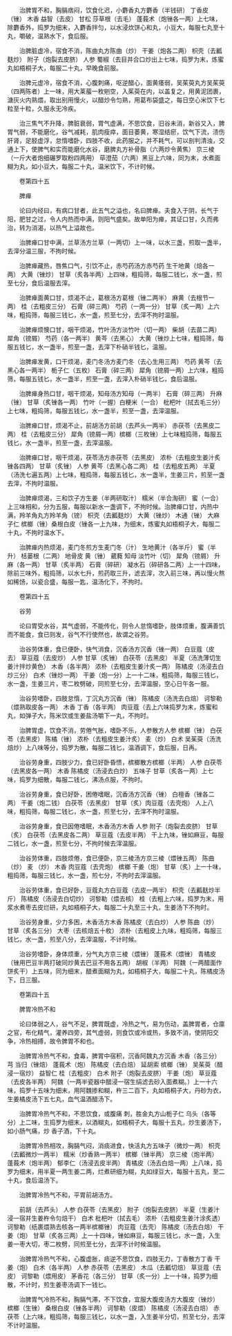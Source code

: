 <!-- { "loadSidebar": true } -->
　　治脾胃不和，胸膈痞闷，饮食化迟，小麝香丸方麝香（半钱研） 丁香皮（锉） 木香 益智（去皮） 甘松 莎草根（去毛） 蓬莪术（炮锉各一两）上七味，除麝香外，捣罗为细末，入麝香拌匀，以水浸炊饼心和丸，小豆大，每服七丸至十丸，嚼破，温熟水下，食后服。

　　治脾脏虚冷，宿食不消，陈曲丸方陈曲（炒） 干姜（炮各二两） 枳壳（去瓤麸炒） 附子（炮裂去皮脐） 人参 蜀椒（去目并合口炒出上七味，捣罗为末，炼蜜丸如梧桐子大，每服二十丸，早晚食前服。

　　治脾元虚冷，宿食不消，心腹刺痛，呕逆醋心，面黄痿弱，吴茱萸丸方吴茱萸（四两陈者）上一味，用大莱菔一枚剜空，入茱萸在内，以盖复之，用黄泥团裹，溏灰火内熟煨，取出别用慢火，以醋炒令匀熟，用葛布袋盛之，每日空心米饮下七粒至十粒，久服永无冷疾。

　　治三焦气不升降，脾脏衰弱，胃气虚满，不思饮食，旧谷未消，新谷又入，脾胃气弱，不能磨化，谷气减耗，肌肉瘦瘁，面目萎黄，寒湿结瘀，饮气下流，渍伤肝肾，足胫虚浮，怠惰嗜卧，四肢不收，此药服之，并不耗气，可以剖判清浊，交通上下，使脾气和实而能磨化水谷，磨脾丸方补骨脂（六两炒令黄焦） 京三棱（一斤大者炮细碾罗取粉四两用） 荜澄茄（六两）黑豆上六味，同为末，水煮面糊为丸，如小豆大，每服二十丸，温米饮下，不计时候。

　　卷第四十五

　　脾瘅

　　论曰内经曰，有病口甘者，此五气之溢也，名曰脾瘅。夫食入于阴，长气于阳，肥甘之过，令人内热而中满，则阳气盛矣。故单阳为瘅，其证口甘，久而弗治，转为消渴，以热气上溢故也。

　　治脾瘅口甘中满，兰草汤方兰草（一两切）上一味，以水三盏，煎取一盏半，去滓分温三服，不拘时候。

　　治脾瘅藏热，唇焦口气，引饮不止，赤芍药汤方赤芍药 生干地黄（焙各一两） 大黄（锉炒） 甘草（炙各半两）上四味，粗捣筛，每服二钱匕，水一盏，煎至七分，食后温服去滓。

　　治脾瘅面黄口甘，烦渴不止，葛根汤方葛根（锉二两半） 麻黄（去根节一两） 桂（去粗皮三分） 石膏（碎三两） 芍药（一两一分） 甘草（炙一两）上六味，粗捣筛，每服三钱匕，水一盏，煎至七分，去滓不拘时温服。

　　治脾瘅烦懊口甘，咽干烦渴，竹叶汤方淡竹叶（切一两） 柴胡（去苗二两） 犀角（镑屑） 芍药（各一两半） 黄芩（去黑心） 大黄（锉炒上七味，粗捣筛，每服五钱匕，水一盏半，煎至一盏，去滓下朴硝半钱匕，温服。

　　治脾瘅发黄，口干烦渴，麦门冬汤方麦门冬（去心生用三两） 芍药 黄芩（去黑心各一两半） 栀子仁（五枚） 石膏（碎三两） 犀角（镑屑一两）上六味，粗捣筛，每服五钱匕，水一盏半，煎至一盏，去滓入朴硝半钱匕，食后温服。

　　治脾瘅身热口甘，咽干烦渴，知母汤方知母（一两半） 石膏（碎三两） 升麻（锉） 甘草（炙锉各一两） 竹叶（一握）白粳米（一合） 枇杷叶（拭去毛三分）上七味，粗捣筛，每服五钱匕，水一盏半，煎至一盏，去滓温服。

　　治脾瘅口甘，烦渴不止，前胡汤方前胡（去芦头一两半） 赤茯苓（去黑皮二两） 桂（去粗皮三分） 犀角（镑屑一两）槟榔（三枚锉）上七味粗捣筛，每服五钱匕，水一盏半，煎至一盏，去滓温服。

　　治脾瘅口甘，咽干烦渴，茯苓汤方赤茯苓（去黑皮） 浓朴（去粗皮生姜汁炙锉各四两） 甘草（炙锉） 人参 黄芩（去黑心各二两） 桂（去粗皮五两） 半夏（汤洗七遍五两）上七味，粗捣筛，每服五钱匕，水一盏半，生姜三片，煎至一盏去滓，不拘时温服。

　　治脾瘅烦渴，三和饮子方生姜（半两研取汁） 糯米（半合淘研） 蜜（一合）上三味相和，分为五服，每服以新水一盏调下，不拘时候。治脾瘅口甘，内热中满，羚羊角丸方羚羊角（镑） 枳壳（去瓤麸炒） 大黄（锉炒） 木通（锉） 大麻子仁 槟榔（锉）桑根白皮（锉各一上九味，为细末，炼蜜丸如梧桐子大，每服二十丸，不拘时温水下。

　　治脾瘅内热烦渴，麦门冬煎方生麦门冬（汁） 生地黄汁（各半斤） 蜜（半升） 栝蒌根（二两） 地骨皮 黄（锉） 葳蕤 知母 淡竹叶（切） 犀角（镑屑） 升麻（各一两） 甘草（炙半两） 石膏（碎研） 凝水石（碎研各二两）上一十四味，除前三味外，粗捣筛，以水七升，煎药取三升，滤去滓，次入前三味，再以慢火熬如稀饧，以瓷合盛，每服一匙，温汤化下，不拘时。

　　卷第四十五

　　谷劳

　　论曰胃受水谷，其气虚弱，不能传化，则令人怠惰嗜卧，肢体烦重，腹满善饥而不能食，食已则发，谷气不行使然也，故谓之谷劳。

　　治谷劳体重，食已便卧，快气消食，沉香汤方沉香（锉一两） 白豆蔻（皮去） 草豆蔻（去皮炒） 人参 甘草（炙锉） 白茯苓（去黑皮） 半夏（汤洗薄切生姜汁拌炒黄色） 木香（各半两） 浓朴（去粗皮生姜汁炙一两） 陈橘皮（汤浸去白炒三分） 白术（锉炒一两） 干姜（炮一分）上一十二味，粗捣筛，每服三钱匕，水一盏，生姜三片，枣二枚劈破，同煎至七分，去滓温服，空心日午各一服。

　　治谷劳嗜卧，四肢怠惰，丁沉丸方沉香（锉） 陈橘皮（汤洗去白焙） 诃黎勒（煨熟取皮各一两） 木香 丁香（各半两） 肉豆蔻（去上六味捣罗为末，炼蜜和丸，如弹子大，陈米饮或生姜盐汤嚼下一丸，不拘时。

　　治脾胃虚，饮食不消，劳倦气胀，嗜卧不乐，人参散方人参 槟榔（锉） 白茯苓（去黑皮） 陈橘（锉） 浓朴（去粗皮生姜汁炙） 麦（炒） 白术 吴茱萸（汤洗焙炒）上八味等分，捣罗为散，每服二钱匕，温酒调下，食后服，日再。

　　治谷劳身重，四肢少力，食已好卧昏愦，槟榔散方槟榔（半两） 人参 白茯苓（去黑皮各一两） 木香 陈橘皮（汤浸去白炒） 五味子 甘草（炙各一两）上七味，捣罗为细散，每服二钱匕，沸汤点服，不拘时。

　　治谷劳身重，食已好卧，困倦嗜眠，沉香汤方沉香（锉） 白檀香（锉各二两） 干姜（炮二钱） 白茯苓（去黑皮） 甘草（炙）肉豆蔻（去壳炮） 人上八味，粗捣筛，每服二钱匕，水一盏，煎至七分，去滓不拘时温服。

　　治谷劳身重，食已因倦嗜眠，木香汤方木香 人参 附子（炮裂去皮脐） 甘草（炙） 白茯苓（去黑皮各二两） 草豆蔻（去皮半两） 干上九味，锉如麻豆，每服二钱匕，水一盏，煎至七分，不拘时候去滓温服。

　　治谷劳体重，四肢烦倦，食已便卧，京三棱汤方京三棱（煨锉五两） 陈曲（炒） 麦 （炒） 木香 肉豆蔻（去壳炮） 槟榔 干姜（炮） 甘草（炙）上一十味，粗捣筛，每服三钱匕，水一盏，煎七分，不拘时去滓温服。

　　治谷劳体重，食已好卧，豆蔻丸方白豆蔻（去皮一两半） 枳壳（去瓤麸炒半斤） 陈橘皮（汤浸去白切炒） 诃黎勒（煨去核） 桂（去粗上六味，捣罗为末，用浆水煮枣去皮烂研，丸如梧桐子大，每服二十丸至三十丸，生姜汤下不拘时。

　　治谷劳身重，少力多困，木香汤方木香 陈橘皮（去白炒） 人参 陈曲（炒） 甘草（炙各三分） 大枣（去核焙五十枚） 浓朴（去粗皮上九味，粗捣筛，每服三钱匕，水一盏，煎至八分，去滓温服，不计时候。

　　治谷劳嗜卧，身体烦重，分气丸方京三棱（煨锉） 蓬莪术（煨锉） 青橘皮（锉用巴豆半两打破同炒黄去巴豆不用各五两） 胡椒（半两） 阿魏（一两醋面作饼炙干）上五味，同为细末，醋煮面糊为丸，如梧桐子大，每服二十丸，陈橘皮汤下，日三服。

　　卷第四十五

　　脾胃冷热不和

　　论曰体弱之人，谷气不足，脾胃既虚，冷热之气，易为伤动，盖脾胃者，仓廪之官，布化精气，灌养四旁，其气虚弱，则食饮或冷或热，多致不消，使阴阳交争，冷热相搏，故令脾胃不和也。

　　治脾胃冷热气不和，食毒，脾胃中宿积，沉香阿魏丸方沉香 木香（各三分） 芎 当归（锉焙） 蓬莪术（炮） 陈橘皮（去白焙） 延胡索 槟榔（锉） 吴茱萸（醋浸一宿炒） 益智仁 桂（去粗皮） 白术 附子（炮裂去皮脐） 干姜（炮） 草豆蔻（去皮各半两） 阿魏（一两半瓷器中醋浸一宿生绢滤去砂入面煮糊。）上一十六味，捣罗十五味为细末，用阿魏掺和糊，杵三二百下，丸如梧桐子大，丹砂为衣，生姜橘皮汤下五七丸，血气温酒醋汤下。

　　治脾胃冷热气不和，不思饮食，或腹痛 刺，胜金丸方山栀子仁 乌头（各等分）上二味，生捣罗为细末，以酒糊丸，如梧桐子大，每服十五丸，炒生姜汤下，如小肠气痛，炒 香子酒，下十丸。

　　治脾胃冷热相攻，胸膈气闷，消痰进食，快活丸方五味子（微炒一两） 枳壳（去瓤微炒一两半） 糯米（炒香熟一两半） 槟榔（锉半两） 京三棱（炮半两） 蓬莪术（炮半两） 郁李仁（汤浸去皮半两） 青橘皮（汤去白焙一两）上八味，捣罗为细末，用半夏一两生姜二两，烂煮研细为糊，丸如绿豆大，每服十五丸，至二十丸，食后温汤下。

　　治脾胃冷热气不和，平胃前胡汤方。

　　前胡（去芦头） 人参 白茯苓（去黑皮） 附子（炮裂去皮脐） 半夏（生姜汁浸一宿并生姜杵令匀焙干） 白术 枇杷叶（拭去毛） 浓朴（去粗皮生姜汁涂炙透） 诃黎勒（纸裹煨熟去核各一两半槟榔锉） 肉豆蔻（去壳） 陈橘皮（汤去白焙） 干姜（炮） 甘草（炙各三两）上一十四味，锉如麻豆，每服三钱匕，水一盏，入生姜一枣大切，枣二枚劈，同煎至七分，去滓不计时候温服。

　　治脾胃冷热气不和，心腹虚胀，痰逆不思饮食，四肢无力，丁香散方丁香 干姜（炮） 白术（各半两） 人参 赤茯苓（去黑皮） 木瓜（去瓤切焙） 草豆蔻（去皮） 诃黎勒（煨用皮） 茅香花（各三分） 甘草（炙一分）上一十味，捣罗为细散，不计时，煎生姜枣汤调下一钱匕。

　　治脾胃气冷热不和，胸膈气滞，不下饮食，宜服大腹皮汤方大腹皮（锉炒） 槟榔（生锉） 桑根白皮（锉各半两） 诃黎勒（皮煨） 陈橘皮（汤浸去白焙） 赤茯苓（上六味，粗捣筛，每服三钱匕，以水一盏，入生姜半分切，煎至七分，去滓不计时温服。

